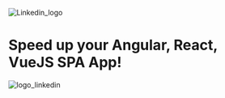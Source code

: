 ![Linkedin_logo](https://user-images.githubusercontent.com/11717903/214034813-015fd0be-f9d2-410f-8643-1ed6b6b3b983.jpg)
# Speed up your Angular, React, VueJS SPA App! #
![logo_linkedin](https://user-images.githubusercontent.com/11717903/214034928-bfe5496d-95b2-4a46-831d-8263002c69e6.jpg)



